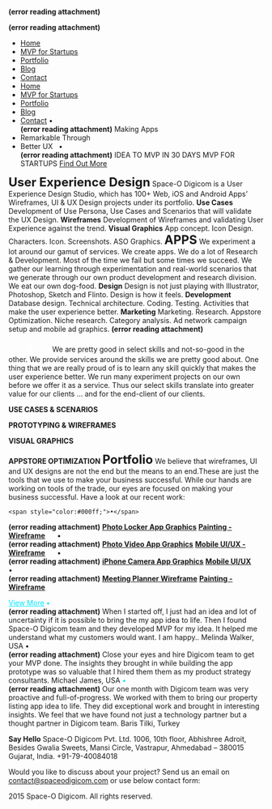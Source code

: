 **(error reading attachment)**
 
 **(error reading attachment)**

- <a href="http://spaceodigicom.com/" rel="noopener" class="external-link" target="_blank" style="color:#dca0dff;"><u>Home</u></a>
- <a href="http://www.spaceodigicom.com/mvp-for-startups/" rel="noopener" class="external-link" target="_blank" style="color:#dca0dff;"><u>MVP for Startups</u></a>
- <a href="http://www.spaceodigicom.com/portfolio/" rel="noopener" class="external-link" target="_blank" style="color:#dca0dff;"><u>Portfolio</u></a>
- <a href="http://spaceodigicom.com/blog" rel="noopener" class="external-link" target="_blank" style="color:#dca0dff;"><u>Blog</u></a>
- <a href="http://www.spaceodigicom.com/contact/" rel="noopener" class="external-link" target="_blank" style="color:#dca0dff;"><u>Contact</u></a>
- <a href="http://spaceodigicom.com/" rel="noopener" class="external-link" target="_blank" style="color:#dca0dff;"><u>Home</u></a>
- <a href="http://www.spaceodigicom.com/mvp-for-startups/" rel="noopener" class="external-link" target="_blank" style="color:#dca0dff;"><u>MVP for Startups</u></a>
- <a href="http://www.spaceodigicom.com/portfolio/" rel="noopener" class="external-link" target="_blank" style="color:#dca0dff;"><u>Portfolio</u></a>
- <a href="http://spaceodigicom.com/blog" rel="noopener" class="external-link" target="_blank" style="color:#dca0dff;"><u>Blog</u></a>
- <a href="http://www.spaceodigicom.com/contact/" rel="noopener" class="external-link" target="_blank" style="color:#dca0dff;"><u>Contact</u></a>
	<span style="color:#000ff;">•</span>	
 **(error reading attachment)**
 <span style="color:#000ff;">Making Apps</span>
- <span style="color:#fcb99ff;">Remarkable</span> <span style="color:#000ff;">Through</span>
- <span style="color:#000ff;">Better UX</span>  
	<span style="color:#000ff;">•</span>	
 **(error reading attachment)**
 <span style="color:#000ff;">IDEA TO MVP IN 30 DAYS MVP FOR STARTUPS</span> <a href="http://www.spaceodigicom.com/what-is-mvp/" rel="noopener" class="external-link" target="_blank" style="color:#dca0dff;"><u>Find Out More</u></a>   

<span style="font-size:18pt;color:#000ff;"><b>User Experience Design</b></span>
<span style="color:#000ff;">Space-O Digicom is a User Experience Design Studio, which has 100+ Web, iOS and Android Apps’ Wireframes, UI & UX Design projects under its portfolio.</span>
<span style="color:#000ff;"><b>Use Cases</b></span>
<span style="color:#000ff;">Development of Use Persona, Use Cases and Scenarios that will validate the UX Design.</span>
<span style="color:#000ff;"><b>Wireframes</b></span>
<span style="color:#000ff;">Development of Wireframes and validating User Experience against the trend.</span>
<span style="color:#000ff;"><b>Visual Graphics</b></span>
<span style="color:#000ff;">App concept. Icon Design. Characters. Icon. Screenshots. ASO Graphics.</span>
<span style="font-size:18pt;color:#000ff;"><b>APPS</b></span>
<span style="color:#000ff;">We experiment a lot around our gamut of services. We create apps. We do a lot of Research & Development. Most of the time we fail but some times we succeed. We gather our learning through experimentation and real-world scenarios that we generate through our own product development and research division. We eat our own dog-food.</span>
<span style="color:#000ff;"><b>Design</b></span>
<span style="color:#000ff;">Design is not just playing with Illustrator, Photoshop, Sketch and Flinto. Design is how it feels.</span>
<span style="color:#000ff;"><b>Development</b></span>
<span style="color:#000ff;">Database design. Technical architecture. Coding. Testing. Activities that make the user experience better.</span>
<span style="color:#000ff;"><b>Marketing</b></span>
<span style="color:#000ff;">Marketing. Research. Appstore Optimization. Niche research. Category analysis. Ad network campaign setup and mobile ad graphics.</span>
 **(error reading attachment)**

<span style="font-size:18pt;color:#fffefeff;"><b>SKILLS</b></span>
<span style="color:#000ff;">We are pretty good in select skills and not-so-good in the other. We provide services around the skills we are pretty good about. One thing that we are really proud of is to learn any skill quickly that makes the user experience better. We run many experiment projects on our own before we offer it as a service. Thus our select skills translate into greater value for our clients ... and for the end-client of our clients.</span>


<span style="color:#000ff;"><b>USE CASES & SCENARIOS</b></span>


<span style="color:#000ff;"><b>PROTOTYPING & WIREFRAMES</b></span>


<span style="color:#000ff;"><b>VISUAL GRAPHICS</b></span>


<span style="color:#000ff;"><b>APPSTORE OPTIMIZATION</b></span>
<span style="font-size:18pt;color:#000ff;"><b>Portfolio</b></span>
<span style="color:#000ff;">We believe that wireframes, UI and UX designs are not the end but the means to an end.These are just the tools that we use to make your business successful. While our hands are working on tools of the trade, our eyes are focused on making your business successful. Have a look at our recent work:</span>
 
	<span style="color:#000ff;">•</span>	
 **(error reading attachment)**
 <a href="http://www.spaceodigicom.com/portfolio/photo-locker-app-graphics/" rel="noopener" class="external-link" target="_blank" style="color:#dca0dff;"><b><u>Photo Locker App Graphics</u></b></a> <a href="http://www.spaceodigicom.com/portfolio/photo-locker-app-graphics/" rel="noopener" class="external-link" target="_blank" style="color:#dca0dff;"><b><u>Painting - Wireframe</u></b></a>     
	<span style="color:#000ff;">•</span>	
 **(error reading attachment)**
 <a href="http://www.spaceodigicom.com/portfolio/photo-video-app-graphics/" rel="noopener" class="external-link" target="_blank" style="color:#dca0dff;"><b><u>Photo Video App Graphics</u></b></a> <a href="http://www.spaceodigicom.com/portfolio/photo-video-app-graphics/" rel="noopener" class="external-link" target="_blank" style="color:#dca0dff;"><b><u>Mobile UI/UX - Wireframe</u></b></a>     
	<span style="color:#000ff;">•</span>	
 **(error reading attachment)**
 <a href="http://www.spaceodigicom.com/portfolio/iphone-camera-app-graphics/" rel="noopener" class="external-link" target="_blank" style="color:#dca0dff;"><b><u>iPhone Camera App Graphics</u></b></a> <a href="http://www.spaceodigicom.com/portfolio/iphone-camera-app-graphics/" rel="noopener" class="external-link" target="_blank" style="color:#dca0dff;"><b><u>Mobile UI/UX</u></b></a>     
	<span style="color:#000ff;">•</span>	
 **(error reading attachment)**
 <a href="http://www.spaceodigicom.com/portfolio/meeting-planner-wireframe/" rel="noopener" class="external-link" target="_blank" style="color:#dca0dff;"><b><u>Meeting Planner Wireframe</u></b></a> <a href="http://www.spaceodigicom.com/portfolio/meeting-planner-wireframe/" rel="noopener" class="external-link" target="_blank" style="color:#dca0dff;"><b><u>Painting - Wireframe</u></b></a>     

<a href="http://www.spaceodigicom.com/portfolio/" rel="noopener" class="external-link" target="_blank" style="color:#00e9ff;"><u>View More</u></a>
	<span style="color:#00e9ff;">•</span>	
 **(error reading attachment)**
 <span style="color:#000ff;">When I started off, I just had an idea and lot of uncertainty if it is possible to bring the my app idea to life. Then I found Space-O Digicom team and they developed MVP for my idea. It helped me understand what my customers would want. I am happy.. Melinda Walker, USA</span>
	<span style="color:#000ff;">•</span>	 
 **(error reading attachment)**
 <span style="color:#000ff;">Close your eyes and hire Digicom team to get your MVP done. The insights they brought in while building the app prototype was so valuable that I hired them them as my product strategy consultants. Michael James, USA</span>
	<span style="color:#00e9ff;">•</span>	
 **(error reading attachment)**
 <span style="color:#000ff;">Our one month with Digicom team was very proactive and full-of-progress. We worked with them to bring our property listing app idea to life. They did exceptional work and brought in interesting insights. We feel that we have found not just a technology partner but a thought partner in Digicom team. Baris Tilki, Turkey</span>
 
<span style="color:#000ff;"><b>Say Hello</b></span>
<span style="color:#000ff;">Space-O Digicom Pvt. Ltd.</span>
<span style="color:#000ff;">1006, 10th floor, Abhishree Adroit, Besides Gwalia Sweets, Mansi Circle, Vastrapur, Ahmedabad – 380015 Gujarat, India.</span>
<span style="color:#000ff;">+91-79-40084018</span>


<span style="color:#000ff;">Would you like to discuss about your project? Send us an email on</span> <a href="mailto:contact@spaceodigicom.com" rel="noopener" class="external-link" target="_blank" style="color:#dca0dff;"><u>contact@spaceodigicom.com</u></a> <span style="color:#000ff;">or use below contact form:</span>







<span style="color:#000ff;">2015 Space-O Digicom. All rights reserved.</span>